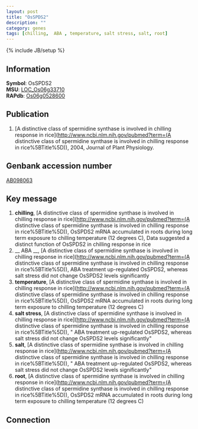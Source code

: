 ```yaml
---
layout: post
title: "OsSPDS2"
description: ""
category: genes
tags: [chilling,  ABA , temperature, salt stress, salt, root]
---
```

{% include JB/setup %}

## Information
__Symbol__: OsSPDS2  
__MSU__: [LOC_Os06g33710](http://rice.plantbiology.msu.edu/cgi-bin/ORF_infopage.cgi?orf=LOC_Os06g33710)  
__RAPdb__: [Os06g0528600](http://rapdb.dna.affrc.go.jp/viewer/gbrowse_details/irgsp1?name=Os06g0528600)  

## Publication
1. [A distinctive class of spermidine synthase is involved in chilling response in rice](http://www.ncbi.nlm.nih.gov/pubmed?term=(A distinctive class of spermidine synthase is involved in chilling response in rice%5BTitle%5D)), 2004, Journal of Plant Physiology.

## Genbank accession number
[AB098063](http://www.ncbi.nlm.nih.gov/nuccore/AB098063)

## Key message
1. __chilling__, [A distinctive class of spermidine synthase is involved in chilling response in rice](http://www.ncbi.nlm.nih.gov/pubmed?term=(A distinctive class of spermidine synthase is involved in chilling response in rice%5BTitle%5D)),  OsSPDS2 mRNA accumulated in roots during long term exposure to chilling temperature (12 degrees C), Data suggested a distinct function of OsSPDS2 in chilling response in rice
2. __ ABA __, [A distinctive class of spermidine synthase is involved in chilling response in rice](http://www.ncbi.nlm.nih.gov/pubmed?term=(A distinctive class of spermidine synthase is involved in chilling response in rice%5BTitle%5D)),  ABA treatment up-regulated OsSPDS2, whereas salt stress did not change OsSPDS2 levels significantly
3. __temperature__, [A distinctive class of spermidine synthase is involved in chilling response in rice](http://www.ncbi.nlm.nih.gov/pubmed?term=(A distinctive class of spermidine synthase is involved in chilling response in rice%5BTitle%5D)),  OsSPDS2 mRNA accumulated in roots during long term exposure to chilling temperature (12 degrees C)
4. __salt stress__, [A distinctive class of spermidine synthase is involved in chilling response in rice](http://www.ncbi.nlm.nih.gov/pubmed?term=(A distinctive class of spermidine synthase is involved in chilling response in rice%5BTitle%5D)), " ABA treatment up-regulated OsSPDS2, whereas salt stress did not change OsSPDS2 levels significantly"
5. __salt__, [A distinctive class of spermidine synthase is involved in chilling response in rice](http://www.ncbi.nlm.nih.gov/pubmed?term=(A distinctive class of spermidine synthase is involved in chilling response in rice%5BTitle%5D)), " ABA treatment up-regulated OsSPDS2, whereas salt stress did not change OsSPDS2 levels significantly"
6. __root__, [A distinctive class of spermidine synthase is involved in chilling response in rice](http://www.ncbi.nlm.nih.gov/pubmed?term=(A distinctive class of spermidine synthase is involved in chilling response in rice%5BTitle%5D)),  OsSPDS2 mRNA accumulated in roots during long term exposure to chilling temperature (12 degrees C)

## Connection


